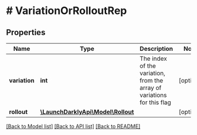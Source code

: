 # # VariationOrRolloutRep

## Properties

Name | Type | Description | Notes
------------ | ------------- | ------------- | -------------
**variation** | **int** | The index of the variation, from the array of variations for this flag | [optional]
**rollout** | [**\LaunchDarklyApi\Model\Rollout**](Rollout.md) |  | [optional]

[[Back to Model list]](../../README.md#models) [[Back to API list]](../../README.md#endpoints) [[Back to README]](../../README.md)
